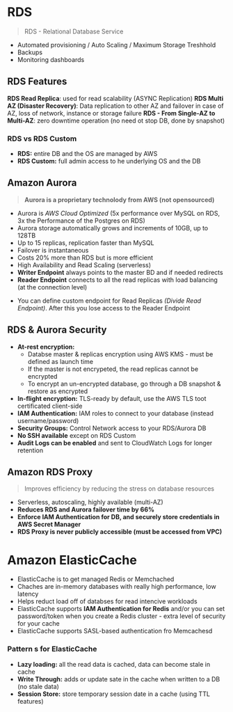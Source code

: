 # RDS
> RDS - Relational Database Service
- Automated provisioning / Auto Scaling / Maximum Storage Treshhold
- Backups
- Monitoring dashboards
## RDS Features
**RDS Read Replica**: used for read scalability (ASYNC Replication)
**RDS Multi AZ (Disaster Recovery)**: Data replication to other AZ and failover in case of AZ, loss of network, instance or storage failure
**RDS - From Single-AZ to Multi-AZ**: zero downtime operation (no need ot stop DB, done by snapshot)
### RDS vs RDS Custom
- **RDS:** entire DB and the OS are managed by AWS
- **RDS Custom:** full admin access to he underlying OS and the DB
## Amazon Aurora
> **Aurora is a proprietary technolody from AWS (not opensourced)**
- Aurora is *AWS Cloud Optimized* (5x performance over MySQL on RDS, 3x the Performance of the Postgres on RDS)
- Aurora storage automatically grows and increments of 10GB, up to 128TB
- Up to 15 replicas, replication faster than MySQL
- Failover is instantaneous
- Costs 20% more than RDS but is more efficient
- High Availability and Read Scaling (serverless)
- **Writer Endpoint** always points to the master BD and if needed redirects
- **Reader Endpoint** connects to all the read replicas with load balancing (at the connection level)
* You can define custom endpoint for Read Replicas *(Divide Read Endpoint)*. After this you lose access to the Reader Endpoint
## RDS & Aurora Security
- **At-rest encryption:**
    - Databse master & replicas encryption using AWS KMS - must be defined as launch time
    - If the master is not encrypeted, the read replicas cannot be encrypted
    - To encrypt an un-encrypted database, go through a DB snapshot & restore as encrypted
- **In-flight encryption:** TLS-ready by default, use the AWS TLS toot certificated client-side
- **IAM Authentication:** IAM roles to connect to your database (instead username/password)
- **Security Groups:** Control Network access to your RDS/Aurora DB
- **No SSH available** except on RDS Custom
- **Audit Logs can be enabled** and sent to CloudWatch Logs for longer retention
## Amazon RDS Proxy
> Improves efficiency by reducing the stress on database resources
- Serverless, autoscaling, highly available (multi-AZ)
- **Reduces RDS and Aurora failover time by 66%**
- **Enforce IAM Authentication for DB, and securely store credentials in AWS Secret Manager**
- **RDS Proxy is never publicly accessible (must be accessed from VPC)**
# Amazon ElasticCache
- ElasticCache is to get managed Redis or Memchached
- Chaches are in-memory databases with really high performance, low latency
- Helps reduct load off of databses for read intencive workloads
- ElasticCache supports **IAM Authentication for Redis** and/or you can set password/token when you create a Redis cluster - extra level of security for your cache
- ElasticCache supports SASL-based authentication fro Memcachesd
### Pattern s for ElasticCache
- **Lazy loading:** all the read data is cached, data can become stale in cache
- **Write Through:** adds or update sate in the cache when written to a DB (no stale data)
- **Session Store:** store temporary session date in a cache (using TTL features)

